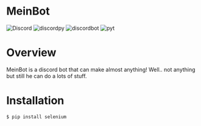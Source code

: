 # MeinBot



![Discord](https://img.shields.io/discord/515156152066244635?style=for-the-badge&logo=appveyor) ![discordpy](https://img.shields.io/badge/discord-py-brightgreen?style=for-the-badge&logo=appveyor) ![discordbot](https://img.shields.io/badge/discord-bot-blueviolet?style=for-the-badge&logo=appveyor) ![pyt](https://img.shields.io/badge/python-3.7-yellow?style=for-the-badge&logo=appveyor)

# Overview

MeinBot is a discord bot that can make almost anything! Well.. not anything but still he can do a lots of stuff.


# Installation

```bash
$ pip install selenium
```
